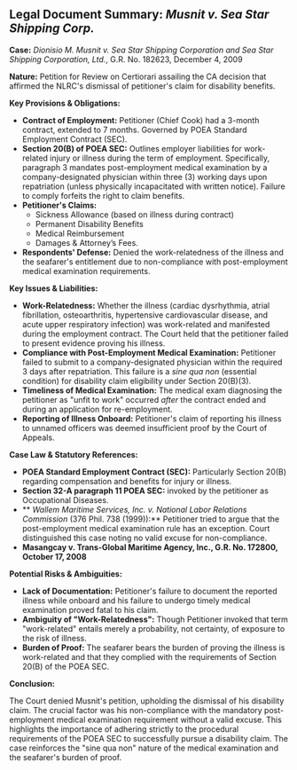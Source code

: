 ## Legal Document Summary: *Musnit v. Sea Star Shipping Corp.*

**Case:** *Dionisio M. Musnit v. Sea Star Shipping Corporation and Sea Star Shipping Corporation, Ltd.*, G.R. No. 182623, December 4, 2009

**Nature:** Petition for Review on Certiorari assailing the CA decision that affirmed the NLRC's dismissal of petitioner's claim for disability benefits.

**Key Provisions & Obligations:**

*   **Contract of Employment:** Petitioner (Chief Cook) had a 3-month contract, extended to 7 months. Governed by POEA Standard Employment Contract (SEC).
*   **Section 20(B) of POEA SEC:** Outlines employer liabilities for work-related injury or illness during the term of employment. Specifically, paragraph 3 mandates post-employment medical examination by a company-designated physician within three (3) working days upon repatriation (unless physically incapacitated with written notice). Failure to comply forfeits the right to claim benefits.
*   **Petitioner's Claims:**
    *   Sickness Allowance (based on illness during contract)
    *   Permanent Disability Benefits
    *   Medical Reimbursement
    *   Damages & Attorney’s Fees.
*   **Respondents' Defense:** Denied the work-relatedness of the illness and the seafarer's entitlement due to non-compliance with post-employment medical examination requirements.

**Key Issues & Liabilities:**

*   **Work-Relatedness:** Whether the illness (cardiac dysrhythmia, atrial fibrillation, osteoarthritis, hypertensive cardiovascular disease, and acute upper respiratory infection) was work-related and manifested during the employment contract. The Court held that the petitioner failed to present evidence proving his illness.
*   **Compliance with Post-Employment Medical Examination:** Petitioner failed to submit to a company-designated physician within the required 3 days after repatriation. This failure is a *sine qua non* (essential condition) for disability claim eligibility under Section 20(B)(3).
*   **Timeliness of Medical Examination:** The medical exam diagnosing the petitioner as "unfit to work" occurred *after* the contract ended and during an application for re-employment.
*   **Reporting of Illness Onboard:** Petitioner's claim of reporting his illness to unnamed officers was deemed insufficient proof by the Court of Appeals.

**Case Law & Statutory References:**

*   **POEA Standard Employment Contract (SEC):** Particularly Section 20(B) regarding compensation and benefits for injury or illness.
*   **Section 32-A paragraph 11 POEA SEC:** invoked by the petitioner as Occupational Diseases.
*   ** *Wallem Maritime Services, Inc. v. National Labor Relations Commission* (376 Phil. 738 (1999)):** Petitioner tried to argue that the post-employment medical examination rule has an exception. Court distinguished this case noting no valid excuse for non-compliance.
*   **Masangcay v. Trans-Global Maritime Agency, Inc., G.R. No. 172800, October 17, 2008**

**Potential Risks & Ambiguities:**

*   **Lack of Documentation:** Petitioner's failure to document the reported illness while onboard and his failure to undergo timely medical examination proved fatal to his claim.
*   **Ambiguity of "Work-Relatedness":** Though Petitioner invoked that term "work-related" entails merely a probability, not certainty, of exposure to the risk of illness.
*   **Burden of Proof:** The seafarer bears the burden of proving the illness is work-related and that they complied with the requirements of Section 20(B) of the POEA SEC.

**Conclusion:**

The Court denied Musnit's petition, upholding the dismissal of his disability claim. The crucial factor was his non-compliance with the mandatory post-employment medical examination requirement without a valid excuse. This highlights the importance of adhering strictly to the procedural requirements of the POEA SEC to successfully pursue a disability claim. The case reinforces the "sine qua non" nature of the medical examination and the seafarer's burden of proof.
